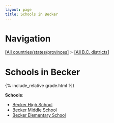 ```yaml
---
layout: page
title: Schools in Becker
---
```

# Navigation

[[All countries/states/provinces]](../..) > [[All B.C. districts]](..)

# Schools in Becker

{% include_relative grade.html %}

**Schools:**

- [Becker High School](Becker_High_School.md)
- [Becker Middle School](Becker_Middle_School.md)
- [Becker Elementary School](Becker_Elementary_School.md)
